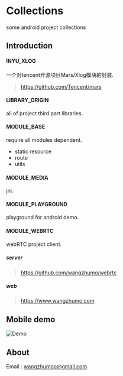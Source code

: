# Collections

some android project collections

## Introduction

#### INYU_XLOG
一个对tencent开源项目Mars/Xlog模块的封装.
> https://github.com/Tencent/mars


#### LIBRARY_ORIGIN
all of project third part libraries.

#### MODULE_BASE
require all modules dependent.

- static resource
- route 
- utils

#### MODULE_MEDIA
jni.

#### MODULE_PLAYGROUND
playground for android demo.

#### MODULE_WEBRTC
webRTC project client.

##### server 
> https://github.com/wangzhumo/webrtc

##### web
> https://www.wangzhumo.com

## Mobile demo
![Demo](https://github.com/wangzhumo/Collections/blob/master/doc/webrtc_demo.png)

## About
Email : wangzhumoo@gmail.com
